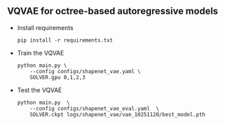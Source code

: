 ## VQVAE for octree-based autoregressive models


- Install requirements
  ```
  pip install -r requirements.txt
  ```

- Train the VQVAE
  ```
  python main.py \
      --config configs/shapenet_vae.yaml \
      SOLVER.gpu 0,1,2,3
  ```

- Test the VQVAE

  ```
  python main.py  \
      --config configs/shapenet_vae_eval.yaml  \
      SOLVER.ckpt logs/shapenet_vae/vae_10251120/best_model.pth
  ```
